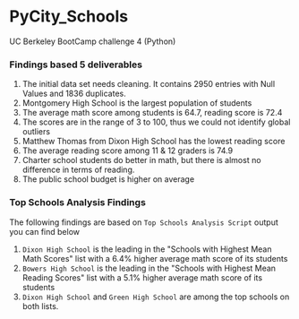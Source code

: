 # PyCity_Schools
UC Berkeley BootCamp challenge 4 (Python)
### Findings based 5 deliverables
1. The initial data set needs cleaning. It contains 2950 entries with Null Values and 1836 duplicates.
2. Montgomery High School is the largest population of students
3. The average math score among students is 64.7, reading score is 72.4
4. The scores are in the range of 3 to 100, thus we could not identify global outliers
5. Matthew Thomas from Dixon High School has the lowest reading score
6. The average reading score among 11 & 12 graders is 74.9
7. Charter school students do better in math, but there is almost no difference in terms of reading.
8. The public school budget is higher on average

### Top Schools Analysis Findings
The following findings are based on `Top Schools Analysis Script` output you can find below
1. `Dixon High School` is the leading in the "Schools with Highest Mean Math Scores" list with a 6.4% higher average math score of its students
2. `Bowers High School` is the leading in the "Schools with Highest Mean Reading Scores" list with a 5.1% higher average math score of its students
3. `Dixon High School` and `Green High School` are among the top schools on both lists.
